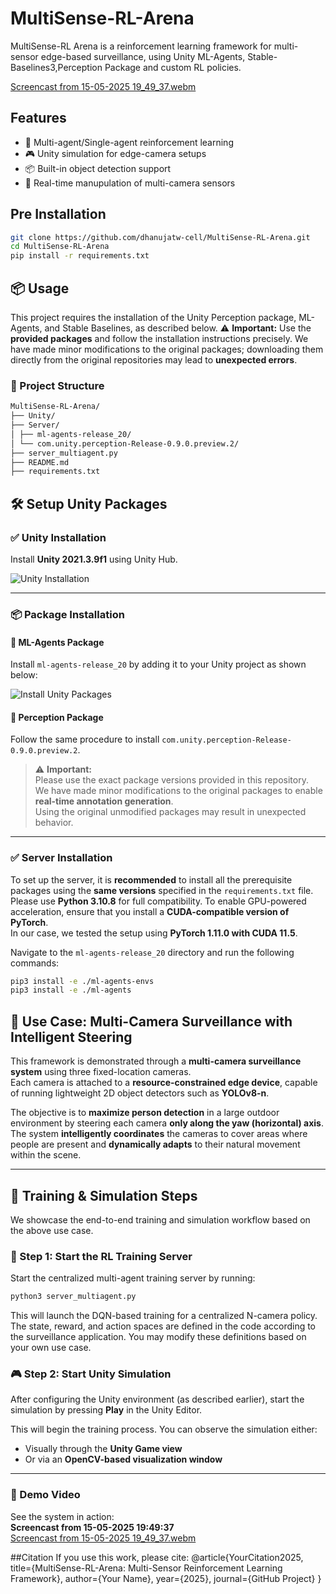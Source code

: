 # MultiSense-RL-Arena

MultiSense-RL Arena is a reinforcement learning framework for multi-sensor edge-based surveillance, using Unity ML-Agents, Stable-Baselines3,Perception Package and custom RL policies.

[Screencast from 15-05-2025 19_49_37.webm](https://github.com/user-attachments/assets/f6cde4fb-2465-42fb-97db-af75cceaa267)

## Features

- 🧠 Multi-agent/Single-agent reinforcement learning
- 🎮 Unity simulation for edge-camera setups
- 📦 Built-in object detection support
- 🔀 Real-time manupulation of multi-camera sensors

## Pre Installation
```bash
git clone https://github.com/dhanujatw-cell/MultiSense-RL-Arena.git
cd MultiSense-RL-Arena
pip install -r requirements.txt
```
## 📦 Usage

This project requires the installation of the Unity Perception package, ML-Agents, and Stable Baselines, as described below.
⚠️ **Important:** Use the **provided packages** and follow the installation instructions precisely. We have made minor modifications
 to the original packages; downloading them directly from the original repositories may lead to **unexpected errors**.

### 📁 Project Structure
```bash
MultiSense-RL-Arena/
├── Unity/
├── Server/
│ ├── ml-agents-release_20/
│ └── com.unity.perception-Release-0.9.0.preview.2/
├── server_multiagent.py
├── README.md
├── requirements.txt
   ```
## 🛠️ Setup Unity Packages

### ✅ Unity Installation

Install **Unity 2021.3.9f1** using Unity Hub.

![Unity Installation](https://github.com/user-attachments/assets/75aeb102-3c15-4fbd-ada5-c4fa354ce1bf)

---

### 📦 Package Installation

#### 🔹 ML-Agents Package

Install `ml-agents-release_20` by adding it to your Unity project as shown below:

![Install Unity Packages](https://github.com/user-attachments/assets/d0f31edd-67fd-4a3e-9ded-0a9d64e658d1)

#### 🔹 Perception Package

Follow the same procedure to install `com.unity.perception-Release-0.9.0.preview.2`.

> ⚠️ **Important:**  
> Please use the exact package versions provided in this repository.  
> We have made minor modifications to the original packages to enable **real-time annotation generation**.  
> Using the original unmodified packages may result in unexpected behavior.

---
### ✅ Server Installation

To set up the server, it is **recommended** to install all the prerequisite packages using the **same versions** specified in the `requirements.txt` file.  
Please use **Python 3.10.8** for full compatibility. 
To enable GPU-powered acceleration, ensure that you install a **CUDA-compatible version of PyTorch**.  
In our case, we tested the setup using **PyTorch 1.11.0 with CUDA 11.5**.

Navigate to the `ml-agents-release_20` directory and run the following commands:

```bash
pip3 install -e ./ml-agents-envs
pip3 install -e ./ml-agents
```
## 🎯 Use Case: Multi-Camera Surveillance with Intelligent Steering

This framework is demonstrated through a **multi-camera surveillance system** using three fixed-location cameras.  
Each camera is attached to a **resource-constrained edge device**, capable of running lightweight 2D object detectors such as **YOLOv8-n**.

The objective is to **maximize person detection** in a large outdoor environment by steering each camera **only along the yaw (horizontal) axis**.  
The system **intelligently coordinates** the cameras to cover areas where people are present and **dynamically adapts** to their natural movement within the scene.

---

## 🚀 Training & Simulation Steps

We showcase the end-to-end training and simulation workflow based on the above use case.

### 🧠 Step 1: Start the RL Training Server

Start the centralized multi-agent training server by running:

```bash
python3 server_multiagent.py
```
This will launch the DQN-based training for a centralized N-camera policy.
The state, reward, and action spaces are defined in the code according to the surveillance application.
You may modify these definitions based on your own use case.
### 🎮 Step 2: Start Unity Simulation

After configuring the Unity environment (as described earlier), start the simulation by pressing **Play** in the Unity Editor.

This will begin the training process. You can observe the simulation either:

- Visually through the **Unity Game view**
- Or via an **OpenCV-based visualization window**

---

### 🎥 Demo Video

See the system in action:  
**Screencast from 15-05-2025 19:49:37**  
[Screencast from 15-05-2025 19_49_37.webm](https://github.com/user-attachments/assets/f6cde4fb-2465-42fb-97db-af75cceaa267)


##Citation
If you use this work, please cite:
@article{YourCitation2025,
  title={MultiSense-RL-Arena: Multi-Sensor Reinforcement Learning Framework},
  author={Your Name},
  year={2025},
  journal={GitHub Project}
}

